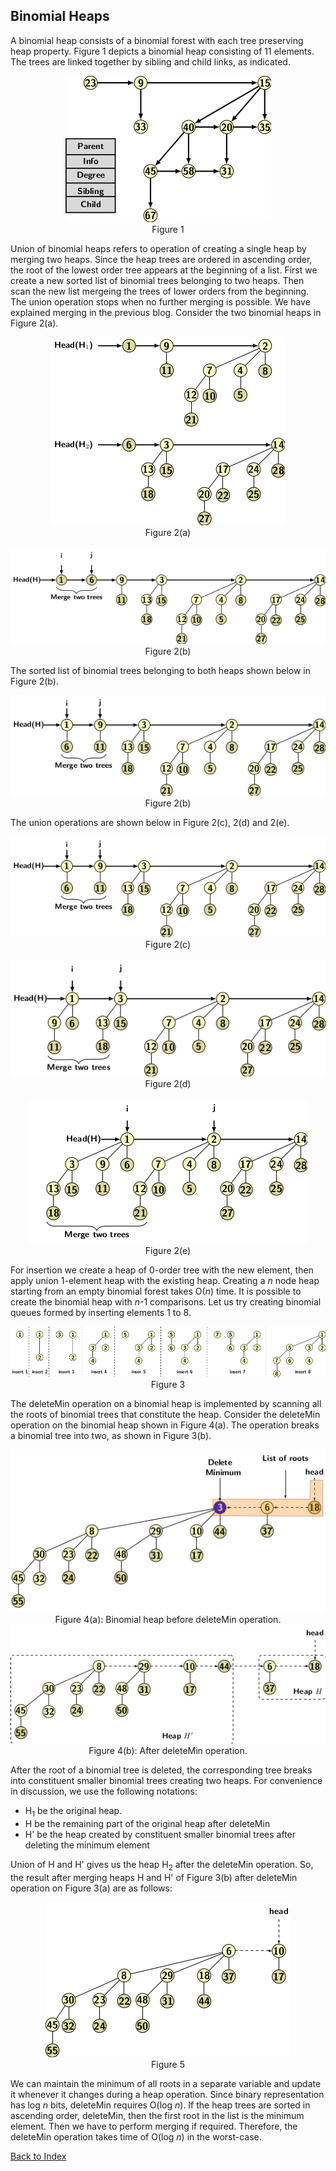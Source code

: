 ## Binomial Heaps

A binomial heap consists of a binomial forest with each tree preserving heap property. Figure 1 
depicts a binomial heap consisting of 11 elements. The trees are linked together by sibling and
child links, as indicated. 

<p style="text-align:center">
  <img src="../images/binomialHeapEx1.png"><br>
  Figure 1
</p>

Union of binomial heaps refers to operation of creating a single heap by merging two heaps.
Since the heap trees are ordered in ascending order, the root of the lowest order tree appears
at the beginning of a list. First we create a new sorted list of binomial trees belonging to
two heaps. Then scan the new list mergeing the trees of lower orders from the beginning.
The union operation stops when no further merging is possible. We have explained merging in 
the previous blog.  Consider the two binomial heaps in Figure 2(a). 

<p style="text-align:center">
  <img src="../images/unionBinom1.png"><br>
  Figure 2(a) <br><br>
  <img src="../images/unionBinom2.png"><br>
  Figure 2(b)
</p>
The sorted list of binomial trees belonging to both heaps shown below in Figure 2(b). 
<p style="text-align:center">
  <img src="../images/unionBinom3.png"><br>
  Figure 2(b)
</p>
The union operations are shown below in Figure 2(c), 2(d) and 2(e).
<p style="text-align:center">
  <img src="../images/unionBinom3.png"><br>
  Figure 2(c)<br><br>  
  <img src="../images/unionBinom4.png"><br>
  Figure 2(d)<br><br>
  <img src="../images/unionBinom5.png"><br>
  Figure 2(e)
</p>

For insertion we create a heap of 0-order tree with the new element, then apply union
1-element heap with the existing heap. Creating a <i>n</i> node
heap starting from an empty binomial forest takes O(<i>n</i>) time. It is possible to create the 
binomial heap with <i>n</i>-1 comparisons. Let us try creating binomial queues formed by inserting
elements 1 to 8. 

<p style="text-align:center">
  <img src="../images/binomHeapInsert.png"><br>
  Figure 3
</p>

The deleteMin operation on a binomial heap is implemented by scanning all the roots of 
binomial trees that constitute the heap. Consider the deleteMin operation on the binomial 
heap shown in Figure 4(a). The operation breaks a binomial tree into two, as shown in 
Figure 3(b).
<p style="text-align:center">
  <img src="../images/binomHeapDeleteMin1.png"><br>
  Figure 4(a): Binomial heap before deleteMin operation.<br>
   <img src="../images/binomHeapDeleteMin2.png"><br>
  Figure 4(b): After deleteMin operation.
</p>

After the root of a binomial tree is deleted, the corresponding tree breaks into constituent
smaller binomial trees creating two heaps. For convenience in discussion, we use the following notations:

- H<sub>1</sub> be the original heap. 
- H be the remaining part of the original heap after deleteMin
- H' be the heap created by constituent smaller binomial trees after deleting the minimum element

Union of H and H' gives us the heap H<sub>2</sub> after the deleteMin operation. 
So, the result after merging heaps 
H and H' of Figure 3(b) after deleteMin operation on Figure 3(a) are as follows:

<p style="text-align:center">
  <img src="../images/binomHeapDeleteMin3.png"><br>
  Figure 5
</p>

We can maintain the minimum of all roots in a separate variable and update it whenever
it changes during a heap operation. Since binary representation has log <i>n</i> bits, deleteMin requires
O(log <i>n</i>). If the heap trees are sorted in ascending order, deleteMin, then the first root in the
list is the minimum element. Then we have to perform merging if required. Therefore, the deleteMin
operation takes time of O(log <i>n</i>) in the worst-case.

[Back to Index](../index.md)

